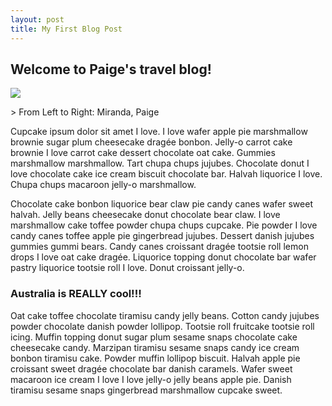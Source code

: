 ```yaml
---
layout: post
title: My First Blog Post
---
```


## Welcome to Paige's travel blog!

<p class="img" text-align="center">
<img src="https://fbcdn-sphotos-b-a.akamaihd.net/hphotos-ak-xfp1/v/t1.0-9/10489789_10152322325148702_2706532518490726787_n.jpg?oh=fe15e038ef83259c01fa2e936092b533&oe=55872597&__gda__=1431375858_19fac37f9a6710fdd6cde93434e96d7d"></img> </p>
> From Left to Right: Miranda, Paige

Cupcake ipsum dolor sit amet I love. I love wafer apple pie marshmallow brownie sugar plum cheesecake dragée bonbon. Jelly-o carrot cake brownie I love carrot cake dessert chocolate oat cake. Gummies marshmallow marshmallow. Tart chupa chups jujubes. Chocolate donut I love chocolate cake ice cream biscuit chocolate bar. Halvah liquorice I love. Chupa chups macaroon jelly-o marshmallow.

Chocolate cake bonbon liquorice bear claw pie candy canes wafer sweet halvah. Jelly beans cheesecake donut chocolate bear claw. I love marshmallow cake toffee powder chupa chups cupcake. Pie powder I love candy canes toffee apple pie gingerbread jujubes. Dessert danish jujubes gummies gummi bears. Candy canes croissant dragée tootsie roll lemon drops I love oat cake dragée. Liquorice topping donut chocolate bar wafer pastry liquorice tootsie roll I love. Donut croissant jelly-o.


### Australia is REALLY cool!!!

Oat cake toffee chocolate tiramisu candy jelly beans. Cotton candy jujubes powder chocolate danish powder lollipop. Tootsie roll fruitcake tootsie roll icing. Muffin topping donut sugar plum sesame snaps chocolate cake cheesecake candy. Marzipan tiramisu sesame snaps candy ice cream bonbon tiramisu cake. Powder muffin lollipop biscuit. Halvah apple pie croissant sweet dragée chocolate bar danish caramels. Wafer sweet macaroon ice cream I love I love jelly-o jelly beans apple pie. Danish tiramisu sesame snaps gingerbread marshmallow cupcake sweet.
